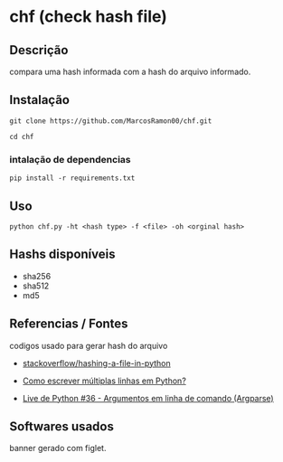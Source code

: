 # chf (check hash file)

## Descrição
compara uma hash informada com a hash do arquivo informado.

## Instalação
`git clone https://github.com/MarcosRamon00/chf.git`

`cd chf`

### intalação de dependencias
`pip install -r requirements.txt`

## Uso
`python chf.py -ht <hash type> -f <file> -oh <orginal hash>`

## Hashs disponíveis
- sha256
- sha512 
- md5

## Referencias / Fontes
codigos usado para gerar hash do arquivo
* [stackoverflow/hashing-a-file-in-python](https://stackoverflow.com/questions/22058048/hashing-a-file-in-python)

* [Como escrever múltiplas linhas em Python?](https://pt.stackoverflow.com/questions/80551/como-escrever-m%C3%BAltiplas-linhas-em-python)

* [Live de Python #36 - Argumentos em linha de comando (Argparse)](https://www.youtube.com/watch?v=LwxVscJUapk)
## Softwares usados
banner gerado com figlet.
